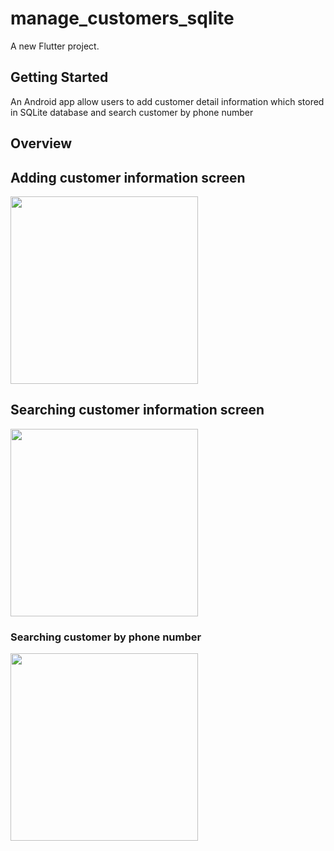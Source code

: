 # manage_customers_sqlite

A new Flutter project.

## Getting Started

An Android app allow users to add customer detail information which stored in SQLite database and search customer by phone number

## Overview

## Adding customer information screen
<body>
<img src="https://lh3.googleusercontent.com/IpqTCbVCkMb8io8pWerTpZJbQATPqV8rhWJ85jJfJAz8wp4mf0_72yX8zzarSdCGet_fEA-QhIVct1S0AYcRtmqDc_9oWix8ktJM_n05exKupAl2AWtV8r-Gbz5Ucka6Fvb5XLOs9JNs48Yt4nGEyeFYFUXcsU_GFaHgxsSyfaJapDmhUzQisowTGGtbUaab6z-j0szpW_YQQnqKExFM356vPX-lFR3_SMeQieLsDBxR-HYtuptL7YMMptqAId55j6bRw3PIltCqM4Wxn5nBwuE0kLlKr8ovMLQZkrsnKO1LIb_sRfgbAsRVDXHTIaGRKrEWaNzDNhjpcSMpJSWnSmEq_612PRA8adpeGWDprnKBL05N5jgyPCqYGe5cgQcrgz3qKe8f_04O9hgEjEtIBBGU-VaEtOmtIN-A-kkHORs3Muw0aO_vrM70Z9cVlQUs7Tw0wOx2X-vrL89hnEJ4JgL-xsgGHpwANFXRhvo0EBScGj-YKPxLoEgzg_D0KcwrVxCrRdB5uDd5x7mtE11L51TU87cIcaXqoL9kMEDNCgkkJCf4gz7pl4RW80xzwTbDJ3cGOrm14RC20H3Nrns4RjvYotUDfMGnzPKIC-HxzLOuyI17nC9SZ7-_zBusBBwhi-9l5XPWjK6jb5odbAyqxeX7LDi05l-LhKcp-bzjmZSUIkyEZ9O4gpsMQxv1m_VNTjdsvi1v2s241Za6iGQQJcVJH6of-kDlO_VdL4tATAnUXkgOrtTdb2F0JWx99R6J-AxnYJc3KC7IBqhboM-G6tMwIJQoIvh5Vd3V0KSNhR8BzLBRXVWarrfaXlMlWWfcWWfayAVa1jtfeeBqwTqEezSa0xtRCsf_j9YLNdHy8XUBWvqLuj9EkS2-ywAF1dG06Ti1-k5NyAotp-u-afCTdcwk82soMYfbP07iuCLk7elS=w510-h1128-s-no?authuser=0" alt="" border="0" width="300" >
</body>


## Searching customer information screen
<body>
<img src="https://lh3.googleusercontent.com/IpqTCbVCkMb8io8pWerTpZJbQATPqV8rhWJ85jJfJAz8wp4mf0_72yX8zzarSdCGet_fEA-QhIVct1S0AYcRtmqDc_9oWix8ktJM_n05exKupAl2AWtV8r-Gbz5Ucka6Fvb5XLOs9JNs48Yt4nGEyeFYFUXcsU_GFaHgxsSyfaJapDmhUzQisowTGGtbUaab6z-j0szpW_YQQnqKExFM356vPX-lFR3_SMeQieLsDBxR-HYtuptL7YMMptqAId55j6bRw3PIltCqM4Wxn5nBwuE0kLlKr8ovMLQZkrsnKO1LIb_sRfgbAsRVDXHTIaGRKrEWaNzDNhjpcSMpJSWnSmEq_612PRA8adpeGWDprnKBL05N5jgyPCqYGe5cgQcrgz3qKe8f_04O9hgEjEtIBBGU-VaEtOmtIN-A-kkHORs3Muw0aO_vrM70Z9cVlQUs7Tw0wOx2X-vrL89hnEJ4JgL-xsgGHpwANFXRhvo0EBScGj-YKPxLoEgzg_D0KcwrVxCrRdB5uDd5x7mtE11L51TU87cIcaXqoL9kMEDNCgkkJCf4gz7pl4RW80xzwTbDJ3cGOrm14RC20H3Nrns4RjvYotUDfMGnzPKIC-HxzLOuyI17nC9SZ7-_zBusBBwhi-9l5XPWjK6jb5odbAyqxeX7LDi05l-LhKcp-bzjmZSUIkyEZ9O4gpsMQxv1m_VNTjdsvi1v2s241Za6iGQQJcVJH6of-kDlO_VdL4tATAnUXkgOrtTdb2F0JWx99R6J-AxnYJc3KC7IBqhboM-G6tMwIJQoIvh5Vd3V0KSNhR8BzLBRXVWarrfaXlMlWWfcWWfayAVa1jtfeeBqwTqEezSa0xtRCsf_j9YLNdHy8XUBWvqLuj9EkS2-ywAF1dG06Ti1-k5NyAotp-u-afCTdcwk82soMYfbP07iuCLk7elS=w510-h1128-s-no?authuser=0" alt="" border="0" width="300" >
</body>

### Searching customer by phone number
<body>
<img src="https://lh3.googleusercontent.com/SKS6eOTDPbhcQCPCBpWwsuLbu23BPSXWawiQKP22jrHPpWq3rzKvMZwNaEtxFvPpSeHOL5kg0hi5caSg-vT9_7l0flwtTsExxFuZQDahbFAbR-nbKQzX_HYTwBGo84i2MlJXv-MbbKpklF_HsIrnxYsGnGZfvfK87myvG31fZH-012TESGFu5K8tRm8Lc6z0ve7ElL_BloocNvbdnpJ2UtEi0EPgW4PI4W5ESjfV4tflHocMxffGnCz9LflgObetpEFTgYRuIb1G9Lmuwii8jCot_fW6y2WrOJu6O5zX2HJ4AV4B8oZUomXhYBPd_z3LNK2JWlodfxujKI2LZLHXLZfrlj4ZESN-QXZSoUr6Vy1ZPZBh-3-D0AoRfEOV1vIKUdD3K307IocKWVdo-dEBb25W2fdSsHrswm9UIoYwggu9JLp9t-DlTYAYwSMDkhuvflvS8QgodhhH4sveb5KutfRWqsCqxXWxnlNK1VPe-iz-hppyewoDOQQDo7RcUWORcB8d9efbVod_A6FYcZ7E9xHg4xMvHM-RZ8c93MxHFjsg4kV7HGzwa721Ezgy8aW_Ae9t0CL2crWdYA68Md6j_693S3fzP1cJY3N5psKllPU6oSkQuMj73N_B4CzoOeZd0XG_ii0pcZnCHy7ZqluBeNPKBoM51WJt4d8Htu-oWy65kTIfkA1GgabY9IhLjZL6bgfqpeNF3gm2qqPh9RQ-7SfI_05L6JvkQNqTDOGUJEdhay1eQQoCDp1ZjBQkJUnsMg9XvjnUzV97GXvVcKhEOuFAIfVGAf3KYL9LD-gh50LvXWdHT5Z7Lsy1S8AJWviFFQFk6ID5emKvXAAtJmxrozUcqk-KfpEbN_2thySlbcCNH4lPXe4GStTPyDtgwhg4C-N8pUAdHcqVIcamQbmSynExs51L5FMPn1VSqTcm8UWQ=w507-h1122-s-no?authuser=0" alt="" border="0" width="300" >
</body>